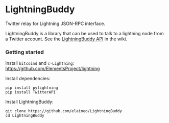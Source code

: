 # LightningBuddy

Twitter relay for Lightning JSON-RPC interface.

LightningBuddy is a library that can be used to talk to a lightning node from a Twitter account. See the [LightningBuddy API](https://github.com/elaineo/LightningBuddy/wiki) in the wiki.

### Getting started
Install `bitcoind` and `c-Lightning`: https://github.com/ElementsProject/lightning

Install dependencies:
```
pip install pylightning
pip install TwitterAPI
```

Install LightningBuddy:
```
git clone https://github.com/elaineo/LightningBuddy
cd LightningBuddy
```
